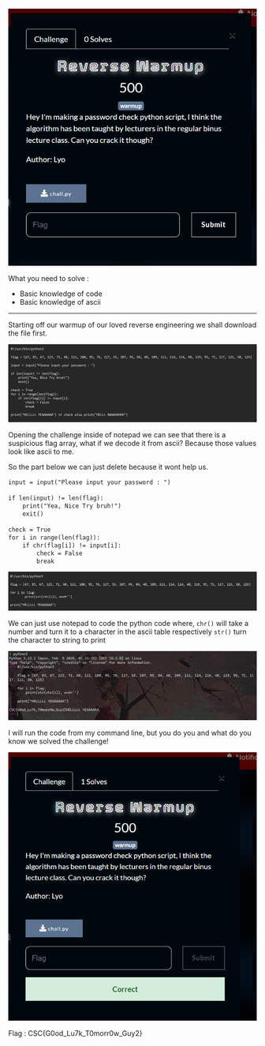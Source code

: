 ![alt text](image.png)

What you need to solve :
- Basic knowledge of code
- Basic knowledge of ascii

---

Starting off our warmup of our loved reverse engineering we shall download the file first.

![alt text](image-1.png)

Opening the challenge inside of notepad we can see that there is a suspicious flag array, what if we decode it from ascii? Because those values look like ascii to me.

So the part below we can just delete because it wont help us.

```
input = input("Please input your password : ")

if len(input) != len(flag):
    print("Yea, Nice Try bruh!")
    exit()

check = True
for i in range(len(flag)):
    if chr(flag[i]) != input[i]:
        check = False
        break
```

![alt text](image-2.png)

We can just use notepad to code the python code where,
`chr()` will take a number and turn it to a character in the ascii table respectively
`str()` turn the character to string to print

![alt text](image-3.png)

I will run the code from my command line, but you do you and what do you know we solved the challenge!

![alt text](image-4.png)

Flag : CSC{G0od_Lu7k_T0morr0w_Guy2}